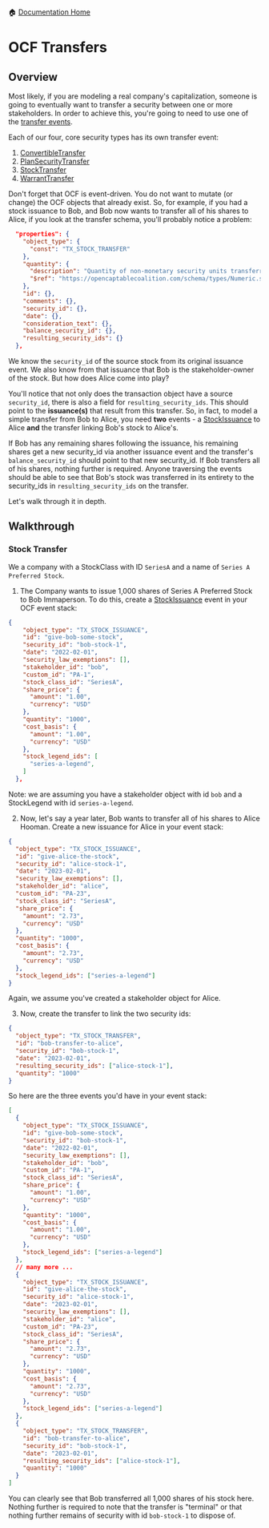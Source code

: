 :house: [Documentation Home](../../README.md)

# OCF Transfers

## Overview

Most likely, if you are modeling a real company's capitalization, someone is going to eventually want to transfer a security between one or more stakeholders. In order to achieve this, you're going to need to use one of the [transfer events](../schema/objects/transactions/transfer).

Each of our four, core security types has its own transfer event:

1. [ConvertibleTransfer](../schema/objects/transactions/transfer/ConvertibleTransfer.md)
2. [PlanSecurityTransfer](../schema/objects/transactions/transfer/PlanSecurityTransfer.md)
3. [StockTransfer](../schema/objects/transactions/transfer/StockTransfer.md)
4. [WarrantTransfer](../schema/objects/transactions/transfer/WarrantTransfer.md)

Don't forget that OCF is event-driven. You do not want to mutate (or change) the OCF objects that already exist. So, for example, if you had a stock issuance to Bob, and Bob now wants to transfer all of his
shares to Alice, if you look at the transfer schema, you'll probably notice a problem:

```json
  "properties": {
    "object_type": {
      "const": "TX_STOCK_TRANSFER"
    },
    "quantity": {
      "description": "Quantity of non-monetary security units transferred",
      "$ref": "https://opencaptablecoalition.com/schema/types/Numeric.schema.json"
    },
    "id": {},
    "comments": {},
    "security_id": {},
    "date": {},
    "consideration_text": {},
    "balance_security_id": {},
    "resulting_security_ids": {}
  },
```

We know the `security_id` of the source stock from its original issuance event. We also know from that issuance that Bob is the stakeholder-owner of the stock. But how does Alice come into play?

You'll notice that not only does the transaction object have a source `security_id`, there is also a field for `resulting_security_ids`. This should point to the **issuance(s)** that result from this transfer. So, in fact, to model a simple transfer from Bob to Alice, you need **two** events - a [StockIssuance](../schema/objects/transactions/issuance/StockIssuance.md) to Alice **and** the transfer linking Bob's stock to Alice's.

If Bob has any remaining shares following the issuance, his remaining shares get a new security_id via another issuance event and the transfer's `balance_security_id` should point to that new security_id. If Bob transfers all of his shares, nothing further is required. Anyone traversing the events should be able to see that Bob's stock was transferred in its entirety to the security_ids in `resulting_security_ids` on the transfer.

Let's walk through it in depth.

## Walkthrough

### Stock Transfer

We a company with a StockClass with ID `SeriesA` and a name of `Series A Preferred Stock`.

1. The Company wants to issue 1,000 shares of Series A Preferred Stock to Bob Immaperson. To do this, create a [StockIssuance](../schema/objects/transactions/issuance/StockIssuance.md) event in your OCF event stack:

```json
{
    "object_type": "TX_STOCK_ISSUANCE",
    "id": "give-bob-some-stock",
    "security_id": "bob-stock-1",
    "date": "2022-02-01",
    "security_law_exemptions": [],
    "stakeholder_id": "bob",
    "custom_id": "PA-1",
    "stock_class_id": "SeriesA",
    "share_price": {
      "amount": "1.00",
      "currency": "USD"
    },
    "quantity": "1000",
    "cost_basis": {
      "amount": "1.00",
      "currency": "USD"
    },
    "stock_legend_ids": [
      "series-a-legend",
    ]
  },
```

Note: we are assuming you have a stakeholder object with id `bob` and a StockLegend with id `series-a-legend`.

2. Now, let's say a year later, Bob wants to transfer all of his shares to Alice Hooman. Create a new issuance for Alice in your event stack:

```json
{
  "object_type": "TX_STOCK_ISSUANCE",
  "id": "give-alice-the-stock",
  "security_id": "alice-stock-1",
  "date": "2023-02-01",
  "security_law_exemptions": [],
  "stakeholder_id": "alice",
  "custom_id": "PA-23",
  "stock_class_id": "SeriesA",
  "share_price": {
    "amount": "2.73",
    "currency": "USD"
  },
  "quantity": "1000",
  "cost_basis": {
    "amount": "2.73",
    "currency": "USD"
  },
  "stock_legend_ids": ["series-a-legend"]
}
```

Again, we assume you've created a stakeholder object for Alice.

3. Now, create the transfer to link the two security ids:

```json
{
  "object_type": "TX_STOCK_TRANSFER",
  "id": "bob-transfer-to-alice",
  "security_id": "bob-stock-1",
  "date": "2023-02-01",
  "resulting_security_ids": ["alice-stock-1"],
  "quantity": "1000"
}
```

So here are the three events you'd have in your event stack:

```json
[
  {
    "object_type": "TX_STOCK_ISSUANCE",
    "id": "give-bob-some-stock",
    "security_id": "bob-stock-1",
    "date": "2022-02-01",
    "security_law_exemptions": [],
    "stakeholder_id": "bob",
    "custom_id": "PA-1",
    "stock_class_id": "SeriesA",
    "share_price": {
      "amount": "1.00",
      "currency": "USD"
    },
    "quantity": "1000",
    "cost_basis": {
      "amount": "1.00",
      "currency": "USD"
    },
    "stock_legend_ids": ["series-a-legend"]
  },
  // many more ...
  {
    "object_type": "TX_STOCK_ISSUANCE",
    "id": "give-alice-the-stock",
    "security_id": "alice-stock-1",
    "date": "2023-02-01",
    "security_law_exemptions": [],
    "stakeholder_id": "alice",
    "custom_id": "PA-23",
    "stock_class_id": "SeriesA",
    "share_price": {
      "amount": "2.73",
      "currency": "USD"
    },
    "quantity": "1000",
    "cost_basis": {
      "amount": "2.73",
      "currency": "USD"
    },
    "stock_legend_ids": ["series-a-legend"]
  },
  {
    "object_type": "TX_STOCK_TRANSFER",
    "id": "bob-transfer-to-alice",
    "security_id": "bob-stock-1",
    "date": "2023-02-01",
    "resulting_security_ids": ["alice-stock-1"],
    "quantity": "1000"
  }
]
```

You can clearly see that Bob transferred all 1,000 shares of his stock here. Nothing further is required to note that the transfer is "terminal" or that nothing further remains of security with id `bob-stock-1` to dispose of.
